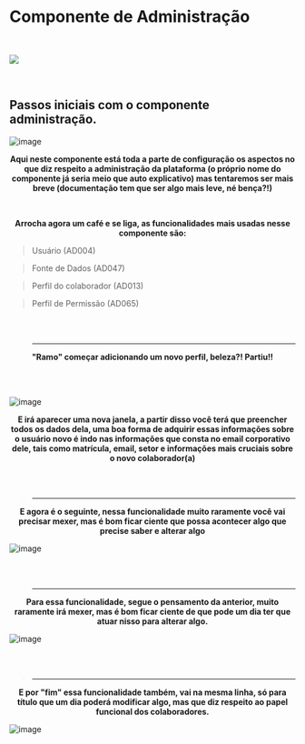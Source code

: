 # Componente de Administração
<br>


![](https://media0.giphy.com/media/2c07pca6jSiD6/giphy.gif?cid=ecf05e476mjf2771o5ozmyrvbyam6tn9y3crijymdlsivz82&rid=giphy.gif&ct=g)

<br>

## Passos iniciais com o componente administração.

![image](https://user-images.githubusercontent.com/95197081/173100235-dde53ef8-394e-4651-974c-703115a37fff.png) 

<p align = "center">
    <strong> Aqui neste componente está toda a parte de configuração os aspectos no que diz respeito a administração da plataforma (o próprio nome do componente já                  seria meio que auto explicativo) mas tentaremos ser mais breve (documentação tem que ser algo mais leve, né bença?!) </strong> 
</p>

<br>
<p align = "center">
    <strong> Arrocha agora um café e se liga, as funcionalidades mais usadas nesse componente são: </strong> 
</p>

> Usuário (AD004)

> Fonte de Dados (AD047)

> Perfil do colaborador (AD013)

> Perfil de Permissão (AD065)
<br>
<br>

> ------------------------------------------------------

<p align = "center">
    <strong> "Ramo" começar adicionando um novo perfil, beleza?! Partiu!! </strong> 
</p>

<br>
<br>

![image](https://user-images.githubusercontent.com/95197081/173576206-b71557ec-2407-4d77-8d05-0a3c9202eda8.png)


<p align = "center">
    <strong> E irá aparecer uma nova janela, a partir disso você terá que preencher todos os dados dela, uma boa forma de adquirir essas informações sobre o usuário novo é indo nas informações que consta no email corporativo dele, tais como matrícula, email, setor e informações mais cruciais sobre o novo colaborador(a) </strong> 
</p>

<br>
<br>

> --------------------------------------------------------

<p align = "center">
    <strong> E agora é o seguinte, nessa funcionalidade muito raramente você vai precisar mexer, mas é bom ficar ciente que possa acontecer algo que precise saber e                alterar algo </strong> 
</p>

![image](https://user-images.githubusercontent.com/95197081/173606169-68e63dc7-4d2e-497d-8856-da0cc7e2c458.png)

<br>
<br>

> --------------------------------------------------------

<p align = "center">
    <strong> Para essa funcionalidade, segue o pensamento da anterior, muito raramente irá mexer, mas é bom ficar ciente de que pode um dia ter que atuar nisso para alterar algo. </strong> 
</p>

![image](https://user-images.githubusercontent.com/95197081/173665859-232caadb-6148-4064-8dc0-d7fad0aad97b.png)

<br>
<br>

> --------------------------------------------------------

<p align = "center">
    <strong> E por "fim" essa funcionalidade também, vai na mesma linha, só para título que um dia poderá modificar algo, mas que diz respeito ao papel funcional dos colaboradores. </strong> 
</p>

![image](https://user-images.githubusercontent.com/95197081/173667294-eeea6cf6-1180-4c84-a99f-3b4d99c1b3f3.png)

